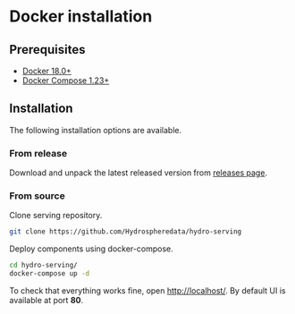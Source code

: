 # Docker installation

## Prerequisites

- [Docker 18.0+][docker-install]
- [Docker Compose 1.23+][docker-compose-install]


## Installation 

The following installation options are available. 

### From release

Download and unpack the latest released version from 
[releases page](https://github.com/Hydrospheredata/hydro-serving/releases). 


### From source

Clone serving repository.

```sh
git clone https://github.com/Hydrospheredata/hydro-serving
```

Deploy components using docker-compose. 

```sh
cd hydro-serving/
docker-compose up -d
```

To check that everything works fine, open [http://localhost/](http://localhost/).
By default UI is available at port __80__.

[docker-install]: https://docs.docker.com/install/
[docker-compose-install]: https://docs.docker.com/compose/install/#install-compose
